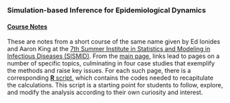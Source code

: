 ### Simulation-based Inference for Epidemiological Dynamics
#### [Course Notes](http://kingaa.github.io/sbied/)

These are notes from a short course of the same name given by Ed Ionides and Aaron King at the [7th Summer Institute in Statistics and Modeling in Infectious Diseases (SISMID)](http://sismid.uw.org).
From the [main page](http://kingaa.github.io/sbied/), links lead to pages on a number of specific topics, culminating in four case studies that exemplify the methods and raise key issues.
For each such page, there is a corresponding [**R** script](http://kingaa.github.io/sbied/r-scripts.html), which contains the codes needed to recapitulate the calculations.
This script is a starting point for students to follow, explore, and modify the analysis according to their own curiosity and interest.
